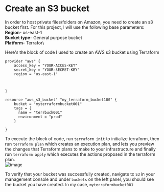# Create an S3 bucket
In order to host private files/folders on Amazon, you need to create an s3 bucket first.
For this project, I will use the following base parameters:\
**Region**- us-east-1\
**Bucket type**- General purpose bucket\
**Platform**- Terrafor\

Here's the block of code I used to create an AWS s3 bucket using Terraform

```
provider "aws" {
    access_key = "YOUR-ACCES-KEY"
    secret_key = "YOUR-SECRET-KEY"
    region = "us-east-1"

    
  
}

resource "aws_s3_bucket" "my_terraform_bucket100" {
    bucket = "myterraformbucket001"
    tags = {
      name = "terrbuck001"
      environment = "prod"
    }
    
}
```
To execute the block of code, run `terraform init` to initialize terraform, then run `terraform plan` which creates an execution plan, and lets you preview the changes that Terraform plans to make to your infrastructure and finally run `terraform apply` which  executes the actions proposed in the terraform plan.\
![image](https://github.com/achenchi7/AWS-Projects-2023-2024/blob/main/images/s3_bucket.png)


To verify that your bucket was successfully created, navigate to `S3` in your management console and under `buckets` on the left panel, you should see the bucket you have created. In my case, `myterraformbucket001`
